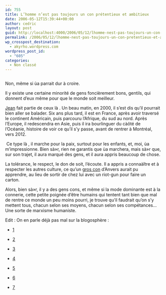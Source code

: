 ```yaml
---
id: 755
title: L’homme n’est pas toujours un con prétentieux et ambitieux
date: 2006-05-12T15:39:44+00:00
author: cedric
layout: post
guid: http://localhost:4000/2006/05/12/lhomme-nest-pas-toujours-un-con-prtentieux-et-ambitieux.html
permalink: /2006/05/12/lhomme-nest-pas-toujours-un-con-pretentieux-et-ambitieux/
wp_crosspost_destination:
  - akyrho.wordpress.com
wordpress_post_id:
  - "605"
categories:
  - Non classé
---
```

<img src="https://i0.wp.com/www.wwwalk.org/ASSETS/PHOTOS/PHOTOS01/00US0006.jpg?w=900" alt="" data-recalc-dims="1" />

Non, même si ùa parrait dur à croire.

Il y existe une certaine minorité de gens foncièrement bons, gentils, qui donnent d’eux même pour que le monde soit meilleur.

[Jean](http://www.wwwalk.org/) fait partie de ceux là . Un beau matin, en 2000, il s’est dis qu’il pourrait bien aller se balader. Six ans plus tard, il est en France, après avoir traversé le continent Américain, puis parcouru l’Afrique, du sud au nord. Après l’Europe, il redescendra en Asie, puis il ira bourlinguer du càôté de l’Océanie, histoire de voir ce qu’il s’y passe, avant de rentrer à Montréal, vers 2012.

<img src="https://i1.wp.com/soutenir.oldiblog.com/sites/images/articles/622/article_622804.jpg?w=900" alt="" data-recalc-dims="1" /> Ce type là , il marche pour la paix, surtout pour les enfants, et, moi, ùa m’impressionne. Bien sà»r, rien ne garantis que ùa marchera, mais sà»r que, sur son trajet, il aura marqué des gens, et il aura appris beaucoup de chose.

La tolérance, le respect, le don de soit, l’écoute. Il a appris a connaàître et à respecter les autres culture, ce qu’un [gros con](http://www.dhnet.be/dhinfos/article.phtml?id=149549) d’Anvers aurait pu apprendre, au lieu de sortir de chez lui avec un riot-gun pour faire un carton.

Alors, bien sà»r, il y a des gens cons, et même si la mode dominante est à la connerie, cette petite poignée d’être humains qui tentent tant bien que mal de rentre ce monde un peu moins pourri, je trouve qu’il faudrait qu’on s’y mettent tous, chacun selon ses moyens, chacun selon ses compétances… Une sorte de marxisme humaniste.

Edit : On en parle déjà pas mal sur la blogosphère :

  * [1](http://petitpanda.over-blog.org/article-2697976.html)

  * [2](http://spaces.msn.com/cityfanny/Blog/cns!D9328A5A6A316017!497.entry)

  * [3](http://www.indymedia.be/en/node/2451)

  * [4](http://filoblog.typepad.com/filoblog/2006/05/pense_du_jour.html)

  * [5](http://spaces.msn.com/kobason/Blog/cns!C873246EA6369396!2388.entry)

  * [6](http://soutenir.oldiblog.com/?page=lastarticle&id=622804)

  * [7](http://www.lesoir.be/rubriques/belgique/page_5718_433207.shtml)